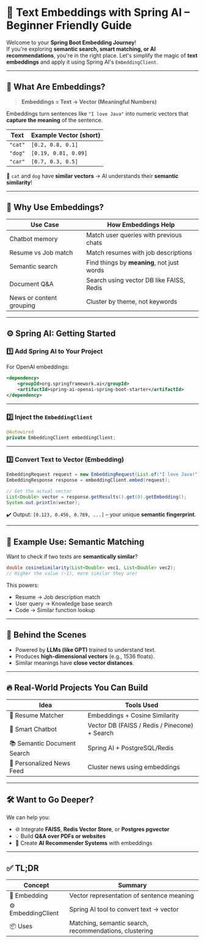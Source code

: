 
# 🤖 Text Embeddings with Spring AI – Beginner Friendly Guide

Welcome to your **Spring Boot Embedding Journey**!  
If you're exploring **semantic search, smart matching, or AI recommendations**, you're in the right place. Let's simplify the magic of **text embeddings** and apply it using Spring AI's `EmbeddingClient`.

---

## 🧠 What Are Embeddings?

> **Embeddings = Text → Vector (Meaningful Numbers)**

Embeddings turn sentences like `"I love Java"` into numeric vectors that **capture the meaning** of the sentence.

| Text          | Example Vector (short)   |
|---------------|--------------------------|
| `"cat"`       | `[0.2, 0.8, 0.1]`         |
| `"dog"`       | `[0.19, 0.81, 0.09]`      |
| `"car"`       | `[0.7, 0.3, 0.5]`         |

🧠 `cat` and `dog` have **similar vectors** → AI understands their **semantic similarity**!

---

## 💼 Why Use Embeddings?

| Use Case                     | How Embeddings Help                          |
|-----------------------------|---------------------------------------------|
| Chatbot memory              | Match user queries with previous chats      |
| Resume vs Job match         | Match resumes with job descriptions         |
| Semantic search             | Find things by **meaning**, not just words  |
| Document Q&A                | Search using vector DB like FAISS, Redis    |
| News or content grouping    | Cluster by theme, not keywords              |

---

## ⚙️ Spring AI: Getting Started

### 1️⃣ Add Spring AI to Your Project

For OpenAI embeddings:

```xml
<dependency>
    <groupId>org.springframework.ai</groupId>
    <artifactId>spring-ai-openai-spring-boot-starter</artifactId>
</dependency>
```

---

### 2️⃣ Inject the `EmbeddingClient`

```java
@Autowired
private EmbeddingClient embeddingClient;
```

---

### 3️⃣ Convert Text to Vector (Embedding)

```java
EmbeddingRequest request = new EmbeddingRequest(List.of("I love Java!"));
EmbeddingResponse response = embeddingClient.embed(request);

// Get the actual vector
List<Double> vector = response.getResults().get(0).getEmbedding();
System.out.println(vector);
```

✔️ Output: `[0.123, 0.456, 0.789, ...]` – your unique **semantic fingerprint**.

---

## 🎯 Example Use: Semantic Matching

Want to check if two texts are **semantically similar**?

```java
double cosineSimilarity(List<Double> vec1, List<Double> vec2);
// Higher the value (~1), more similar they are!
```

This powers:
- Resume → Job description match
- User query → Knowledge base search
- Code → Similar function lookup

---

## 🧠 Behind the Scenes

- Powered by **LLMs (like GPT)** trained to understand text.
- Produces **high-dimensional vectors** (e.g., 1536 floats).
- Similar meanings have **close vector distances**.

---

## 🔥 Real-World Projects You Can Build

| Idea                          | Tools Used                                      |
|------------------------------|-------------------------------------------------|
| 🧾 Resume Matcher             | Embeddings + Cosine Similarity                  |
| 💬 Smart Chatbot              | Vector DB (FAISS / Redis / Pinecone) + Search  |
| 📚 Semantic Document Search   | Spring AI + PostgreSQL/Redis                    |
| 🧠 Personalized News Feed     | Cluster news using embeddings                   |

---

## 🛠️ Want to Go Deeper?

We can help you:
- 🌐 Integrate **FAISS**, **Redis Vector Store**, or **Postgres pgvector**
- 💡 Build **Q&A over PDFs or websites**
- 🚀 Create **AI Recommender Systems** with embeddings

---

## ✅ TL;DR

| Concept             | Summary                                               |
|---------------------|--------------------------------------------------------|
| 🧠 Embedding         | Vector representation of sentence meaning              |
| ⚙️ EmbeddingClient   | Spring AI tool to convert text → vector                |
| 📦 Uses              | Matching, semantic search, recommendations, clustering |


